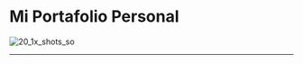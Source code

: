 # Mi Portafolio Personal

![20_1x_shots_so](https://github.com/user-attachments/assets/74560ea1-e0f4-4baf-b380-d8385cfd8652)



---

